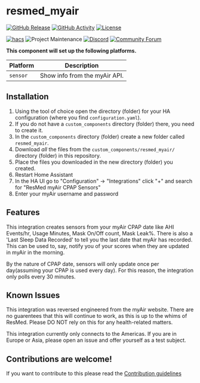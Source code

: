 # resmed_myair

[![GitHub Release][releases-shield]][releases]
[![GitHub Activity][commits-shield]][commits]
[![License][license-shield]](LICENSE)

[![hacs][hacsbadge]][hacs]
![Project Maintenance][maintenance-shield]
[![Discord][discord-shield]][discord]
[![Community Forum][forum-shield]][forum]

**This component will set up the following platforms.**

| Platform | Description                   |
| -------- | ----------------------------- |
| `sensor` | Show info from the myAir API. |


## Installation

1. Using the tool of choice open the directory (folder) for your HA configuration (where you find `configuration.yaml`).
2. If you do not have a `custom_components` directory (folder) there, you need to create it.
3. In the `custom_components` directory (folder) create a new folder called `resmed_myair`.
4. Download _all_ the files from the `custom_components/resmed_myair/` directory (folder) in this repository.
5. Place the files you downloaded in the new directory (folder) you created.
6. Restart Home Assistant
7. In the HA UI go to "Configuration" -> "Integrations" click "+" and search for "ResMed myAir CPAP Sensors"
8. Enter your myAir username and password


## Features

This integration creates sensors from your myAir CPAP date like AHI Events/hr, Usage Minutes, Mask On/Off count, Mask Leak%. There is also a 'Last Sleep Data Recorded' to tell you the last date that myAir has recorded. This can be used to, say, notify you of your scores when they are updated in myAir in the morning.

By the nature of CPAP date, sensors will only update once per day(assuming your CPAP is used every day). For this reason, the integration only polls every 30 minutes.

## Known Issues

This integration was reversed engineered from the myAir website. There are no guarentees that this will continue to work, as this is up to the whims of ResMed. Please DO NOT rely on this for any health-related matters.

This integration currently only connects to the Americas. If you are in Europe or Asia, please open an issue and offer yourself as a test subject.



## Contributions are welcome!

If you want to contribute to this please read the [Contribution guidelines](CONTRIBUTING.md)

[commits-shield]: https://img.shields.io/github/commit-activity/y/prestomation/resmed_myair_sensors.svg?style=for-the-badge
[commits]: https://github.com/prestomation/resmed_myair_sensors/commits/master
[hacs]: https://github.com/custom-components/hacs
[hacsbadge]: https://img.shields.io/badge/HACS-Custom-orange.svg?style=for-the-badge
[discord]: https://discord.gg/Qa5fW2R
[discord-shield]: https://img.shields.io/discord/330944238910963714.svg?style=for-the-badge
[forum-shield]: https://img.shields.io/badge/community-forum-brightgreen.svg?style=for-the-badge
[forum]: https://community.home-assistant.io/
[license-shield]: https://img.shields.io/github/license/prestomation/resmed_myair_sensors.svg?style=for-the-badge
[maintenance-shield]: https://img.shields.io/badge/maintainer-Preston%20Tamkin%20%40prestomation-blue.svg?style=for-the-badge
[releases-shield]: https://img.shields.io/github/release/resmed_myair_sensors.svg?style=for-the-badge
[releases]: https://github.com/prestomation/resmed_myair_sensors/releases
